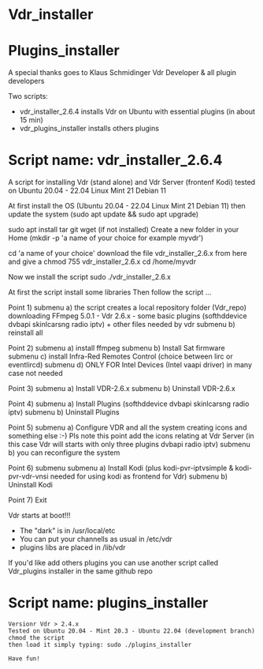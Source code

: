 # Vdr_installer
# Plugins_installer

A special thanks goes to Klaus Schmidinger Vdr Developer & all plugin developers

Two scripts: 
- vdr_installer_2.6.4 installs Vdr on Ubuntu with essential plugins (in about 15 min)
- vdr_plugins_installer installs others plugins 
  
# Script name: vdr_installer_2.6.4
A script for installing Vdr (stand alone) and Vdr Server (frontenf Kodi)
tested on Ubuntu 20.04 - 22.04 Linux Mint 21 Debian 11

At first install the OS (Ubuntu 20.04 - 22.04 Linux Mint 21 Debian 11)
then update the system (sudo apt update && sudo apt upgrade)

sudo apt install tar git wget (if not installed)
Create a new folder in your Home (mkdir -p 'a name of your choice for example myvdr')

cd 'a name of your choice'
download the file vdr_installer_2.6.x from here
and give a chmod 755 vdr_installer_2.6.x
cd /home/myvdr

Now we install the script
sudo ./vdr_installer_2.6.x

At first the script install some libraries
Then follow the script  ...

Point 1) 
submenu a) the script creates a local repository folder (Vdr_repo) downloading FFmpeg 5.0.1 - Vdr 2.6.x - some basic plugins (softhddevice dvbapi skinlcarsng radio iptv) + other files needed by vdr
submenu b) reinstall all

Point 2) 
submenu a) install ffmpeg
submenu b) Install Sat firmware
submenu c) install Infra-Red Remotes Control (choice between lirc or eventlircd)
submenu d) ONLY FOR Intel Devices (Intel vaapi driver) in many case not needed

Point 3) 
submenu a) Install VDR-2.6.x
submenu b) Uninstall VDR-2.6.x

Point 4) 
submenu a) Install Plugins (softhddevice dvbapi skinlcarsng radio iptv)
submenu b) Uninstall Plugins

Point 5)
submenu a) Configure VDR and all the system creating icons and something else :-)
Pls note this point add the icons relating at Vdr Server (in this case Vdr will starts with only three plugins dvbapi radio iptv)
submenu b) you can reconfigure the system

Point 6) submenu
submenu a) Install Kodi (plus kodi-pvr-iptvsimple & kodi-pvr-vdr-vnsi needed for using kodi as frontend for Vdr)
submenu b) Uninstall Kodi

Point 7) Exit

Vdr starts at boot!!!
- The "dark" is in /usr/local/etc
- You can put your channells as usual in /etc/vdr
- plugins libs are placed in /lib/vdr

If you'd like add others plugins you can use another script called Vdr_plugins installer in the same github repo
    
#    Script name: plugins_installer
    Versionr Vdr > 2.4.x  
    Tested on Ubuntu 20.04 - Mint 20.3 - Ubuntu 22.04 (development branch)
    chmod the script
    then load it simply typing: sudo ./plugins_installer   
    
    Have fun!

